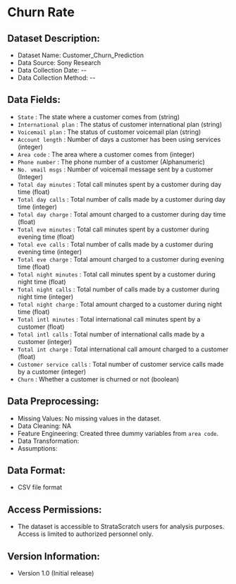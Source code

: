# Churn Rate

## Dataset Description:
- Dataset Name: Customer_Churn_Prediction
- Data Source: Sony Research
- Data Collection Date: --
- Data Collection Method: --

## Data Fields:
- `State` : The state where a customer comes from (string)
- `International plan` : The status of customer international plan (string)
- `Voicemail plan` : The status of customer voicemail plan (string)
- `Account length` : Number of days a customer has been using services (integer)
- `Area code` : The area where a customer comes from (integer)
- `Phone number` : The phone number of a customer (Alphanumeric)
- `No. vmail msgs` : Number of voicemail message sent by a customer (Integer)
- `Total day minutes` : Total call minutes spent by a customer during day time (float)
- `Total day calls` : Total number of calls made by a customer during day time (integer)
- `Total day charge` : Total amount charged to a customer during day time (float)
- `Total eve minutes` : Total call minutes spent by a customer during evening time (float)
- `Total eve calls` : Total number of calls made by a customer during evening time (integer)
- `Total eve charge` : Total amount charged to a customer during evening time (float)
- `Total night minutes` : Total call minutes spent by a customer during night time (float)
- `Total night calls` : Total number of calls made by a customer during night time (integer)
- `Total night charge` : Total amount charged to a customer during night time (float)
- `Total intl minutes` : Total international call minutes spent by a customer (float)
- `Total intl calls` : Total number of international calls made by a customer (integer)
- `Total int charge` : Total international call amount charged to a customer (float)
- `Customer service calls` : Total number of customer service calls made by a customer (integer)
- `Churn` : Whether a customer is churned or not (boolean)

## Data Preprocessing:
- Missing Values: No missing values in the dataset.
- Data Cleaning: NA
- Feature Engineering: Created three dummy variables from `area code`.
- Data Transformation:
- Assumptions:

## Data Format:
- CSV file format

## Access Permissions:
- The dataset is accessible to StrataScratch users for analysis purposes. Access is limited to authorized personnel only.

## Version Information:
- Version 1.0 (Initial release)
